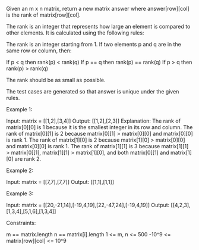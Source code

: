 Given an m x n matrix, return a new matrix answer where answer[row][col] is
the rank of matrix[row][col].

The rank is an integer that represents how large an element is compared to
other elements. It is calculated using the following rules:


The rank is an integer starting from 1.
If two elements p and q are in the same row or column, then:

If p < q then rank(p) < rank(q)
If p == q then rank(p) == rank(q)
If p > q then rank(p) > rank(q)


The rank should be as small as possible.


The test cases are generated so that answer is unique under the given
rules.


Example 1:


Input: matrix = [[1,2],[3,4]]
Output: [[1,2],[2,3]]
Explanation:
The rank of matrix[0][0] is 1 because it is the smallest integer in its row
and column.
The rank of matrix[0][1] is 2 because matrix[0][1] > matrix[0][0] and
matrix[0][0] is rank 1.
The rank of matrix[1][0] is 2 because matrix[1][0] > matrix[0][0] and
matrix[0][0] is rank 1.
The rank of matrix[1][1] is 3 because matrix[1][1] > matrix[0][1],
matrix[1][1] > matrix[1][0], and both matrix[0][1] and matrix[1][0] are rank
2.


Example 2:


Input: matrix = [[7,7],[7,7]]
Output: [[1,1],[1,1]]


Example 3:


Input: matrix = [[20,-21,14],[-19,4,19],[22,-47,24],[-19,4,19]]
Output: [[4,2,3],[1,3,4],[5,1,6],[1,3,4]]



Constraints:


m == matrix.length
n == matrix[i].length
1 <= m, n <= 500
-10^9 <= matrix[row][col] <= 10^9




